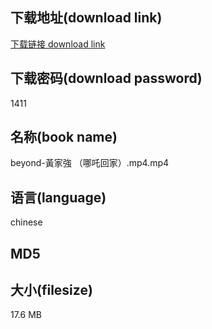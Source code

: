 ## 下载地址(download link)
[下载链接 download link](https://voluble-croquembouche-d321dc.netlify.app/?s=beyond-%E9%BB%83%E5%AE%B6%E5%BC%B7+%EF%BC%88%E5%93%AA%E5%90%92%E5%9B%9E%E5%AE%B6%EF%BC%89.mp4)

## 下载密码(download password)
1411

## 名称(book name)
beyond-黃家強 （哪吒回家）.mp4.mp4

## 语言(language)
chinese

## MD5


## 大小(filesize)
17.6 MB
